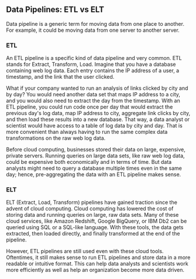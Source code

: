 ## Data Pipelines: ETL vs ELT
Data pipeline is a generic term for moving data from one place to another. For example, it could be moving data from one server to another server.

### ETL
An ETL pipeline is a specific kind of data pipeline and very common. 
ETL stands for Extract, Transform, Load. Imagine that you have a database containing web log data. 
Each entry contains the IP address of a user, a timestamp, and the link that the user clicked.

What if your company wanted to run an analysis of links clicked by city and by day? 
You would need another data set that maps IP address to a city, and you would also need to extract the day from the timestamp. 
With an ETL pipeline, you could run code once per day that would extract the previous day's log data, map IP address to city, 
aggregate link clicks by city, and then load these results into a new database. 
That way, a data analyst or scientist would have access to a table of log data by city and day. 
That is more convenient than always having to run the same complex data transformations on the raw web log data.

Before cloud computing, businesses stored their data on large, expensive, private servers. 
Running queries on large data sets, like raw web log data, could be expensive both economically and in terms of time. 
But data analysts might need to query a database multiple times even in the same day; hence, pre-aggregating the data with an ETL pipeline makes sense.

### ELT
ELT (Extract, Load, Transform) pipelines have gained traction since the advent of cloud computing. 
Cloud computing has lowered the cost of storing data and running queries on large, raw data sets. 
Many of these cloud services, like Amazon Redshift, Google BigQuery, or IBM Db2 can be queried using SQL or a SQL-like language. 
With these tools, the data gets extracted, then loaded directly, and finally transformed at the end of the pipeline.

However, ETL pipelines are still used even with these cloud tools. 
Oftentimes, it still makes sense to run ETL pipelines and store data in a more readable or intuitive format. 
This can help data analysts and scientists work more efficiently as well as help an organization become more data driven.
